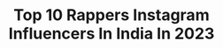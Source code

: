 ---
title: Top 10 Rappers Instagram Influencers In India In 2023
description: >-
  Find top rappers Instagram influencers in India in 2023. Most popular hashtags: #instagood #song #tiktok.
platform: Instagram
hits: 109
text_top: See the most popular Instagram accounts on inBeat.
text_bottom: Our search engine holds 109 Instagram influencers like this in India for you to pitch.
profiles:
  - username: "yohanimusic"
    fullname: >-
      Yohani
    bio: >-
      🇱🇰 Singer / Songwriter/ Rapper / Producer 📍Mumbai 🇮🇳. #TuSaamneAaye Song Out Now 👇👇👇
    location: "India"
    followers: 1045729
    engagement: 393
    commentsToLikes: 0.007020
    id: ck5hq87x4soe50i11p0e4r04q
    verified: false
    hashtags: "#krishankumar, #jehdanasha, #bhushankumar, #anactionhero"
  - username: "mr_rongpaz"
    fullname: >-
      Mayank Rongpaz Rawat
    bio: >-
      Rapper🎤 lyricist📝 film maker📽 Top36 Dil Hai Hindustani 2 Top40 Mtv Hustle Latest Song Nind Chori👇
    location: "India"
    followers: 11020
    engagement: 1480
    commentsToLikes: 0.019651
    id: ck5zy3txt96fx0i14tyrtvw78
    verified: false
    hashtags: "#comming, #song, #mai, #uttarakhand"
  - username: "mack_the_rapperr"
    fullname: >-
      Mack-The Rapper
    bio: >-
      Indian Rapper || Swagger
    location: "India"
    followers: 19821
    engagement: 99
    commentsToLikes: 0.069935
    id: ck8t07fenr2lw0j78c8j9fdy7
    verified: false
    hashtags: "#punjabisongs, #ramjigulati, #ranveerkapoor, #luckdikasam"
  - username: "iam_roysoulchild"
    fullname: >-
      Roy SöulChild
    bio: >-
      Singer || Rapper || Song writer || Independent recording artiste. Checkout "Cellphone"👇
    location: "India"
    followers: 53521
    engagement: 202
    commentsToLikes: 0.038483
    id: ck6u40mlk0zku0j71y7h0fhpg
    verified: false
    hashtags: "#homeofclassics, #thejourney, #sapologie, #sape"
  - username: "clintonlarrabee"
    fullname: >-
      Clinton
    bio: >-
      Rappers hml if u needa dancer for a video‼️ Tiktok- Clinton_Larrabee (750k+) Snapchat- Clinton_828 (20k+) Email me for business: clintonsl@icloud.com
    location: "India"
    followers: 31253
    engagement: 2080
    commentsToLikes: 0.018434
    id: ck8wfx1j5ge590j781wvqrnng
    verified: false
    hashtags: "#selfie, #satisfying, #corona, #funny"
  - username: "luckyyadavartist"
    fullname: >-
      Lucky Yadav
    bio: >-
      Rapper | Musician | Performing Arts 🎬🎤 • TikTok 375k :- LuckyYadavArtist YouTube :- LuckyYadavMusic • Subscribe Now🔔 • 'Yaadan Teriyaan' Out Now 👇
    location: "India"
    followers: 7239
    engagement: 787
    commentsToLikes: 0.077574
    id: ck9wg8j95sasj0j78avt6c3gr
    verified: false
    hashtags: "#vfxcrewluckyyadav, #indorediaries, #indorecity, #luckyyadavmusic"
  - username: "alanzmusic"
    fullname: >-
      Alan Z
    bio: >-
      Rapper. Singer. Actor. Featured on: FOX 5, AJC, Newsy, Yahoo News, NextShark, ABS-CBN, SCMP News Credits: Netflix, The CW, Sony Music
    location: "India"
    followers: 17252
    engagement: 1136
    commentsToLikes: 0.124901
    id: ck0vypzd157xs0i19uwkifj25
    verified: false
    hashtags: "#asiansinger, #fightforchange, #culturalawareness, #facevalue"
  - username: "twicexmomo"
    fullname: >-
      TWICE MOMO (모모)
    bio: >-
      𝐎𝐍𝐄 𝐈𝐍 𝐀 𝐌𝐈𝐋𝐋𝐈𝐎𝐍! Main Dancer | Vocalist | Rapper TWICE 모모 | 11.9.1996 ♡ est. #160101 Dm for paid promotions 📥
    location: "India"
    followers: 134741
    engagement: 491
    commentsToLikes: 0.003847
    id: ckf5vw2hdq3cq0j23chsvgpto
    verified: false
    hashtags: ""
  - username: "bakhtawarbz"
    fullname: >-
      Bakhtawar Bhutto-Zardari
    bio: >-
      #SZABIST Chairperson Occasional Rapper 1st child born to a sitting Female Prime Minister 📍🇵🇰 & 🇦🇪
    location: "India"
    followers: 381288
    engagement: 1023
    commentsToLikes: 0.025082
    id: ck6uaw0a55zja0j714lv26l2c
    verified: true
    hashtags: "#virtual, #engaged, #1991, #besafe"
  - username: "onlyoneunprivate"
    fullname: >-
      onlyoneprivate (FAN ACCOUNT)
    bio: >-
      Our CEO #정제원 JUNG JAEWON A solo rapper‼️part time as an actor, producer, model✨ @onlyoneprivate @privateonlyofficial JAEWON VIRTUAL CONCERT⤵️
    location: "India"
    followers: 20670
    engagement: 800
    commentsToLikes: 0.009290
    id: ckap0fxpjq3p40i78k01sdwee
    verified: false
    hashtags: ""
---